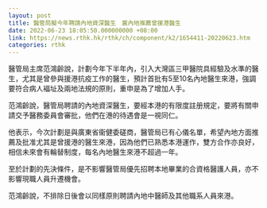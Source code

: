 ```yaml
---
layout: post
title: 醫管局擬今年聘請內地資深醫生　冀內地推薦曾援港醫生
date: 2022-06-23 18:05:50.000000000 +08:00
link: https://news.rthk.hk/rthk/ch/component/k2/1654411-20220623.htm
categories: rthk
---
```


醫管局主席范鴻齡說，計劃今年下半年內，引入大灣區三甲醫院具經驗及水準的醫生，尤其是曾參與援港抗疫工作的醫生，預計首批有5至10名內地醫生來港，強調要符合病人褔址及兩地法規的原則，重申是為了增加人手。

范鴻齡說，醫管局聘請的內地資深醫生，要經本港的有限度註册規定，要將有關申請交予醫務委員會審批，他們在港的待遇會是一視同仁。

他表示，今次計劃是與廣東省衞健委磋商，醫管局已有心儀名單，希望內地方面推薦及批准尤其是曾援港的醫生來港，因為他們已熟悉本港運作，雙方合作亦良好，相信未來會有輪替制度，每名內地醫生來港不超過一年。

至於計劃的先決條件，是不影響醫管局優先招聘本地畢業的合資格醫護人員，亦不影響現職人員升遷機會。

范鴻齡說，不排除日後會以同樣原則聘請內地中醫師及其他職系人員來港。
